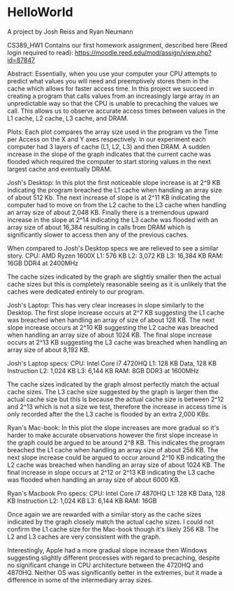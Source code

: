 # HelloWorld
A project by Josh Reiss and Ryan Neumann

CS389_HW1 Contains our first homework assignment, described here (Reed login required to read): https://moodle.reed.edu/mod/assign/view.php?id=87847

Abstract:
Essentially, when you use your computer your CPU attempts to predict what values you will need and preemptively stores them in the cache which allows for faster access time. In this project we succeed in creating a program that calls values from an increasingly large array in an unpredictable way so that the CPU is unable to precaching the values we call. This allows us to observe accurate access times between values in the L1 cache, L2 cache, L3 cache, and DRAM.


Plots:
Each plot compares the array size used in the program vs the Time per Access on the X and Y axes respectively.  In our experiment each computer had 3 layers of cache (L1, L2, L3) and then DRAM. A sudden increase in the slope of the graph indicates that the current cache was flooded which required the computer to start storing values in the next largest cache and eventually DRAM. 

Josh's Desktop:
In this plot the first noticeable slope increase is at 2^9 KB indicating the program breached the L1 cache when handling an array size of about 512 Kb. The next increase of slope is at 2^11 KB indicating the computer had to move on from the L2 cache to the L3 cache when handling an array size of about 2,048 KB. Finally there is a tremendous upward increase in the slope at 2^14 indicating the L3 cache was flooded with an array size of about 16,384 resulting in calls from DRAM which is significantly slower to access then any of the previous caches.

When compared to Josh's Desktop specs we are relieved to see a similar story.
CPU: AMD Ryzen 1600X
L1: 576 KB
L2: 3,072 KB
L3: 16,384 KB
RAM: 16GB DDR4 at 2400MHz

The cache sizes indicated by the graph are slightly smaller then the actual cache sizes but this is completely reasonable seeing as it is unlikely that the caches were dedicated entirely to our program.



Josh's Laptop:
This has very clear increases in slope similarly to the Desktop. The first slope increase occurs at 2^7 KB suggesting the L1 cache was breached when handling an array of size of about 128 KB. The next slope increase occurs at 2^10 KB suggesting the L2 cache was breached when handling an array size of about 1024 KB. The final slope increase occurs at 2^13 KB suggesting the L3 cache was breached when handling an array size of about 8,192 KB.

Josh's Laptop specs:
CPU: Intel Core i7 4720HQ
L1: 128 KB Data, 128 KB Instruction
L2: 1,024 KB
L3: 6,144 KB
RAM: 8GB DDR3 at 1600MHz

The cache sizes indicated by the graph almost perfectly match the actual cache sizes. The L3 cache size suggested by the graph is larger then the actual cache size but this is because the actual cache size is between 2^12 and 2^13 which is not a size we test, therefore the increase in access time is only recorded after the the L3 cache is flooded by an extra 2,000 KBs.



Ryan's Mac-book:
In this plot the slope increases are more gradual so it's harder to make accurate observations however the first slope increase in the graph could be argued to be around 2^8 KB. This indicates the program breached the L1 cache when handling an array size of about 256 KB. The next slope increase could be argued to occur around 2^10 KB indicating the L2 cache was breached when handling an array size of about 1024 KB. The final increase in slope occurs at 2^12 or 2^13 KB indicating the L3 cache was flooded when handling an array size of about 6000 KB.

Ryan's Macbook Pro specs:
CPU: Intel Core i7 4870HQ
L1: 128 KB Data, 128 KB Instruction
L2: 1,024 KB
L3: 6,144 KB
RAM: 16GB

Once again we are rewarded with a similar story as the cache sizes indicated by the graph closely match the actual cache sizes. I could not confirm the L1 cache size for the Mac-book though it's likely 256 KB. The L2 and L3 caches are very consistent with the graph.

Interestingly, Apple had a more gradual slope increase then Windows suggesting slightly different processes with regard to precaching, despite no significant change in CPU architecture between the 4720HQ and 4870HQ. Neither OS was significantly better in the extremes, but it made a difference in some of the intermediary array sizes.
